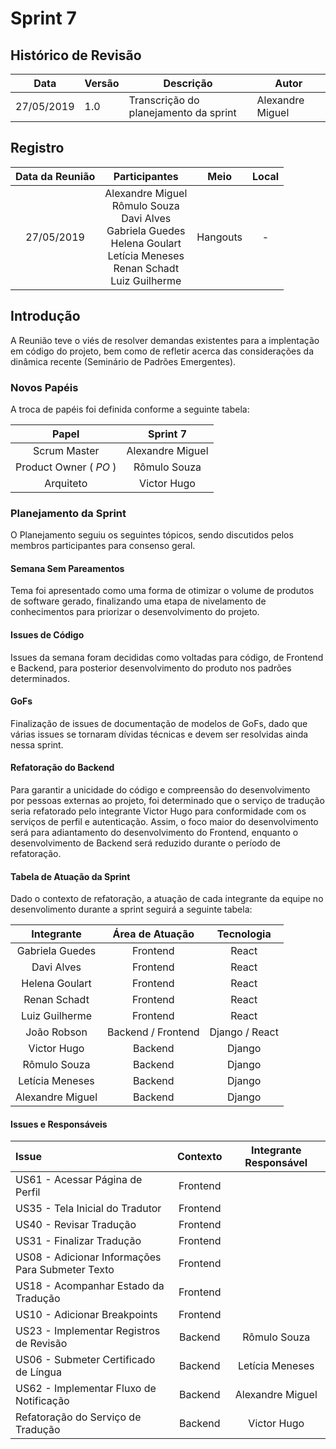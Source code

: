 # Sprint 7

## Histórico de Revisão

  | Data | Versão | Descrição | Autor |
  |---|---|---|---|
  | 27/05/2019 | 1.0 | Transcrição do planejamento da sprint | Alexandre Miguel |


## Registro

| Data da Reunião | Participantes | Meio | Local |
| :---: | :---: | :---: | :---: |
| 27/05/2019 | Alexandre Miguel <br> Rômulo Souza <br> Davi Alves <br> Gabriela Guedes <br> Helena Goulart <br> Letícia Meneses <br> Renan Schadt <br> Luiz Guilherme | Hangouts | - |


## Introdução

A Reunião teve o viés de resolver demandas existentes para a implentação em código do projeto, bem como de refletir acerca das considerações da dinâmica recente (Seminário de Padrões Emergentes).

### Novos Papéis

A troca de papéis foi definida conforme a seguinte tabela:

| Papel | Sprint 7 |
|:---: | :---: |
| Scrum Master | Alexandre Miguel |
| Product Owner ( *PO* ) | Rômulo Souza |
| Arquiteto | Victor Hugo |

### Planejamento da Sprint

O Planejamento seguiu os seguintes tópicos, sendo discutidos pelos membros participantes para consenso geral.




#### Semana Sem Pareamentos

Tema foi apresentado como uma forma de otimizar o volume de produtos de software gerado, finalizando uma etapa de nivelamento de conhecimentos para priorizar o desenvolvimento do projeto.


#### Issues de Código

Issues da semana foram decididas como voltadas para código, de Frontend e Backend, para posterior desenvolvimento do produto nos padrões determinados.

#### GoFs

Finalização de issues de documentação de modelos de GoFs, dado que várias issues se tornaram dívidas técnicas e devem ser resolvidas ainda nessa sprint.

#### Refatoração do Backend

Para garantir a unicidade do código e compreensão do desenvolvimento por pessoas externas ao projeto, foi determinado que o serviço de tradução seria refatorado  pelo integrante Victor Hugo para conformidade com os serviços de perfil e autenticação. Assim, o foco maior do desenvolvimento será para adiantamento do desenvolvimento do Frontend, enquanto o desenvolvimento de Backend será reduzido durante o período de refatoração.

#### Tabela de Atuação da Sprint

Dado o contexto de refatoração, a atuação de cada integrante da equipe no desenvolimento durante a sprint seguirá a seguinte tabela:

| Integrante | Área de Atuação | Tecnologia |
| :---: | :---: | :---: |
| Gabriela Guedes | Frontend | React |
| Davi Alves | Frontend | React |
| Helena Goulart | Frontend | React |
| Renan Schadt | Frontend | React |
| Luiz Guilherme | Frontend | React |
| João Robson | Backend / Frontend | Django / React |
| Victor Hugo | Backend | Django |
| Rômulo Souza | Backend | Django |
| Letícia Meneses | Backend | Django |
| Alexandre Miguel | Backend | Django |

#### Issues e Responsáveis

| Issue | Contexto | Integrante Responsável |
| :--- | :---: | :---: |
| US61 - Acessar Página de Perfil | Frontend | |
| US35 - Tela Inicial do Tradutor | Frontend | |
| US40 - Revisar Tradução | Frontend | |
| US31 - Finalizar Tradução | Frontend | |
| US08 - Adicionar Informações Para Submeter Texto | Frontend | |
| US18 - Acompanhar Estado da Tradução | Frontend | |
| US10 - Adicionar Breakpoints | Frontend | |
| US23 - Implementar Registros de Revisão | Backend | Rômulo Souza |
| US06 - Submeter Certificado de Língua | Backend | Letícia Meneses |
| US62 - Implementar Fluxo de Notificação | Backend | Alexandre Miguel |
| Refatoração do Serviço de Tradução | Backend | Victor Hugo |
